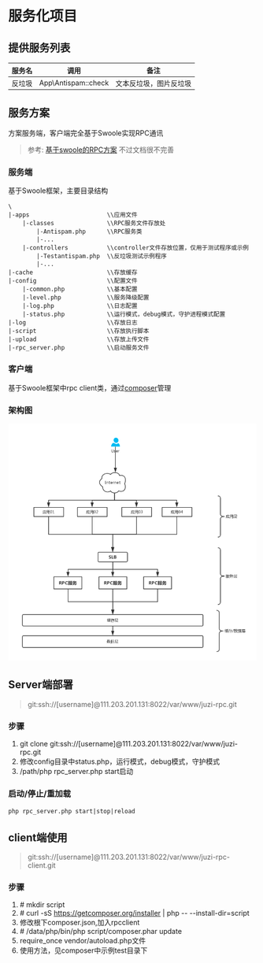 # 服务化项目

## 提供服务列表

服务名 | 调用 | 备注 
---|---|---
反垃圾 | App\Antispam::check | 文本反垃圾，图片反垃圾

## 服务方案
方案服务端，客户端完全基于Swoole实现RPC通讯
> 参考:  [基于swoole的RPC方案](https://wiki.swoole.com/wiki/page/683.html) 不过文档很不完善

### 服务端
基于Swoole框架，主要目录结构
```
\
|-apps                      \\应用文件
    |-classes               \\RPC服务文件存放处
        |-Antispam.php      \\RPC服务类
        |-...
    |-controllers           \\controller文件存放位置，仅用于测试程序或示例
        |-Testantispam.php  \\反垃圾测试示例程序
        |-...
|-cache                     \\存放缓存
|-config                    \\配置文件
    |-common.php            \\基本配置
    |-level.php             \\服务降级配置
    |-log.php               \\日志配置
    |-status.php            \\运行模式，debug模式，守护进程模式配置
|-log                       \\存放日志
|-script                    \\存放执行脚本
|-upload                    \\存放上传文件
|-rpc_server.php            \\启动服务文件

```
### 客户端
基于Swoole框架中rpc client类，通过[composer](/technology/php/composer)管理

### 架构图
![image](attachment/images/soajiagou.png)

## Server端部署
> git:ssh://[username]@111.203.201.131:8022/var/www/juzi-rpc.git

### 步骤
1. git clone git:ssh://[username]@111.203.201.131:8022/var/www/juzi-rpc.git
1. 修改config目录中status.php，运行模式，debug模式，守护模式
1. /path/php rpc_server.php start启动

### 启动/停止/重加载
```
php rpc_server.php start|stop|reload
```


## client端使用
> git:ssh://[username]@111.203.201.131:8022/var/www/juzi-rpc-client.git

### 步骤
1. \# mkdir script 
1. \# curl -sS https://getcomposer.org/installer | php -- --install-dir=script
1. 修改根下composer.json,加入rpcclient
1. \# /data/php/bin/php script/composer.phar update
1. require_once vendor/autoload.php文件
1. 使用方法，见composer中示例test目录下


